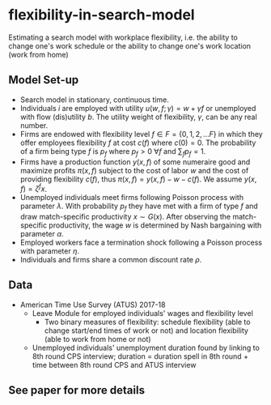 # flexibility-in-search-model

Estimating a search model with workplace flexibility, i.e. the ability to change one's work schedule or the ability to change one's work location (work from home)

## Model Set-up
- Search model in stationary, continuous time.
- Individuals $i$ are employed with utility $u(w, f; \gamma) = w + \gamma f$ or unemployed with flow (dis)utility $b$. The utility weight of flexibility, $\gamma$, can be any real number.
- Firms are endowed with flexibility level $f \in F = \{0, 1, 2, ... F\}$ in which they offer employees flexibility $f$ at cost $c(f)$ where $c(0) = 0$. The probability of a firm being type $f$ is $p_f$ where $p_f>0$  $\forall f$ and $\sum_f p_f = 1$. 
- Firms have a production function $y(x,f)$ of some numeraire good and maximize profits $\pi(x,f)$ subject to the cost of labor $w$ and the cost of providing flexibility $c(f)$, thus $\pi(x,f) = y(x,f) - w - c(f)$. We assume $y(x,f) = \zeta^f x$. 
- Unemployed individuals meet firms following Poisson process with parameter $\lambda$. With probability $p_f$ they have met with a firm of type $f$ and draw match-specific productivity $x \sim G(x)$. After observing the match-specific productivity, the wage $w$ is determined by Nash bargaining with parameter $\alpha$.
- Employed workers face a termination shock following a Poisson process with parameter $\eta$. 
- Individuals and firms share a common discount rate $\rho$.

## Data 
- American Time Use Survey (ATUS) 2017-18 
  - Leave Module for employed individuals' wages and flexibility level
    - Two binary measures of flexibility: schedule flexibility (able to change start/end times of work or not) and location flexibility (able to work from home or not)
  - Unemployed individuals' unemployment duration found by linking to 8th round CPS interview; duration = duration spell in 8th round + time between 8th round CPS and ATUS interview  
  
## See paper for more details
